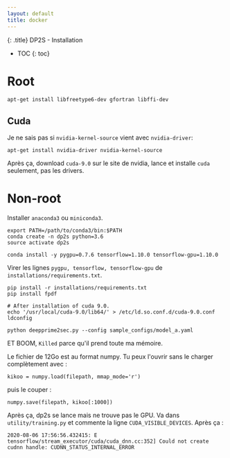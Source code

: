 ```yaml
---
layout: default
title: docker
---
```


{: .title}
DP2S - Installation

* TOC
{: toc}

# Root

    apt-get install libfreetype6-dev gfortran libffi-dev

## Cuda
Je ne sais pas si `nvidia-kernel-source` vient avec `nvidia-driver`:

	apt-get install nvidia-driver nvidia-kernel-source

Après ça, download `cuda-9.0` sur le site de nvidia, lance et installe `cuda` seulement, pas les drivers.

# Non-root
Installer `anaconda3` ou `miniconda3`.

	export PATH=/path/to/conda3/bin:$PATH
    conda create -n dp2s python=3.6
    source activate dp2s

    conda install -y pygpu=0.7.6 tensorflow=1.10.0 tensorflow-gpu=1.10.0

Virer les lignes `pygpu, tensorflow, tensorflow-gpu` de `installations/requirements.txt`.

    pip install -r installations/requirements.txt
	pip install fpdf

	# After installation of cuda 9.0.
	echo '/usr/local/cuda-9.0/lib64/' > /etc/ld.so.conf.d/cuda-9.0.conf
	ldconfig

	python deepprime2sec.py --config sample_configs/model_a.yaml

ET BOOM, `Killed` parce qu'il prend toute ma mémoire.

Le fichier de 12Go est au format numpy. Tu peux l'ouvrir sans le charger complètement avec :

	kikoo = numpy.load(filepath, mmap_mode='r')

puis le couper :

	numpy.save(filepath, kikoo[:1000])

Après ça, dp2s se lance mais ne trouve pas le GPU. Va dans `utility/training.py` et commente la ligne `CUDA_VISIBLE_DEVICES`.
Après ça :

	2020-08-06 17:56:56.432415: E tensorflow/stream_executor/cuda/cuda_dnn.cc:352] Could not create cudnn handle: CUDNN_STATUS_INTERNAL_ERROR

